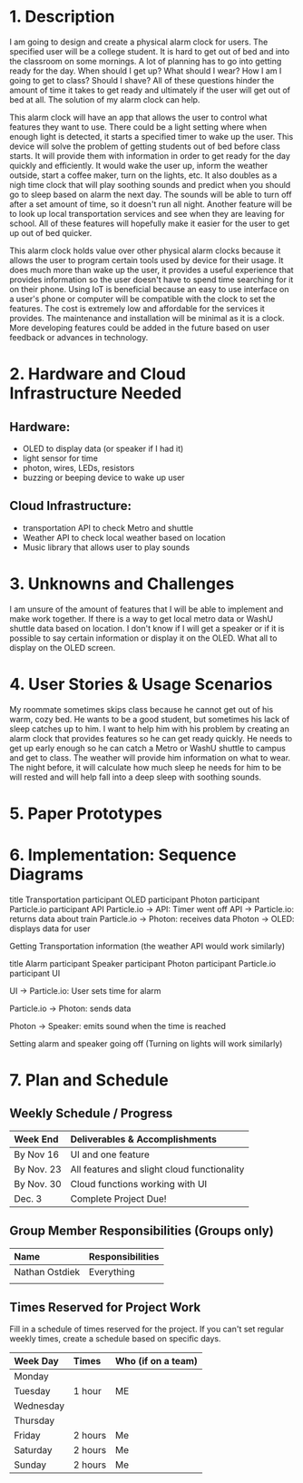 

# 1. Description
  I am going to design and create a physical alarm clock for users. The specified user will be a college
  student. It is hard to get out of bed and into the classroom on some mornings. A lot of planning has to go into getting ready for the day. When should I get up? What should I wear? How I am I going to get to class? Should I shave? All of these questions hinder the amount of time it takes to get ready and ultimately if the user will get out of bed at all. The solution of my alarm clock can help.

  This alarm clock will have an app that allows the user to control what features they want to use. There could be a light setting where when enough light is detected, it starts a specified timer to wake up the user. This device will solve the problem of getting students out of bed before class starts. It will provide them with information in order to get ready for the day quickly and efficiently. It would wake the user up, inform the weather outside, start a coffee maker, turn on the lights, etc. It also doubles as a nigh time clock that will play soothing sounds and predict when you should go to sleep based on alarm the next day. The sounds will be able to turn off after a set amount of time, so it doesn't run all night. Another feature will be to look up local transportation services and see when they are leaving for school. All of these features will hopefully make it easier for the user to get up out of bed quicker.

  This alarm clock holds value over other physical alarm clocks because it allows the user to program certain tools used by device for their usage. It does much more than wake up the user, it provides a useful experience that provides information so the user doesn't have to spend time searching for it on their phone. Using IoT is beneficial because an easy to use interface on a user's phone or computer will be compatible with the clock to set the features. The cost is extremely low and affordable for the services it provides. The maintenance and installation will be minimal as it is a clock. More developing features could be added in the future based on user feedback or advances in technology.

# 2. Hardware and Cloud Infrastructure Needed

## Hardware:
  - OLED to display data (or speaker if I had it)
  - light sensor for time
  - photon, wires, LEDs, resistors
  - buzzing or beeping device to wake up user

## Cloud Infrastructure:
  - transportation API to check Metro and shuttle
  - Weather API to check local weather based on location
  - Music library that allows user to play sounds

# 3. Unknowns and Challenges
  I am unsure of the amount of features that I will be able to implement and make work together.
  If there is a way to get local metro data or WashU shuttle data based on location.
  I don't know if I will get a speaker or if it is possible to say certain information or display it on the OLED.
  What all to display on the OLED screen.

# 4. User Stories & Usage Scenarios
  My roommate sometimes skips class because he cannot get out of his warm, cozy bed. He wants to be a good student, but sometimes his lack of sleep catches up to him. I want to help him with his problem by creating an alarm clock that provides features so he can get ready quickly. He needs to get up early enough so he can catch a Metro or WashU shuttle to campus and get to class. The weather will provide him information on what to wear. The night before, it will calculate how much sleep he needs for him to be will rested and will help fall into a deep sleep with soothing sounds.

# 5. Paper Prototypes

# 6. Implementation: Sequence Diagrams

title Transportation
participant OLED
participant Photon
participant Particle.io
participant API
Particle.io -> API: Timer went off
API -> Particle.io: returns data about train
Particle.io -> Photon: receives data
Photon -> OLED: displays data for user

Getting Transportation information (the weather API would work similarly)

title Alarm
participant Speaker
participant Photon
participant Particle.io
participant UI

UI -> Particle.io: User sets time for alarm

Particle.io -> Photon: sends data

Photon -> Speaker: emits sound when the time is reached

Setting alarm and speaker going off (Turning on lights will work similarly)

# 7. Plan and Schedule

## Weekly Schedule / Progress

| Week End     | Deliverables & Accomplishments |
|:-------------|:-------------------------------|
| By Nov 16    |    UI and one feature                    |
| By Nov. 23   |    All features and slight cloud functionality                             |
| By Nov. 30   |    Cloud functions working with UI                            |
| Dec. 3       |  Complete Project Due!         |

## Group Member Responsibilities (Groups only)

| Name         | Responsibilities |
|:-------------|:-----------------|
|   Nathan Ostdiek           |         Everything         |
|              |                  |

## Times Reserved for Project Work

Fill in a schedule of times reserved for the project.  If you can't set regular weekly times, create a schedule based on specific days.

| Week Day | Times | Who (if on a team) |
|:---------|:------|--------------------|
| Monday   |       |                    |
| Tuesday  |  1 hour      |        ME            |
| Wednesday|       |                    |
| Thursday |       |                    |
| Friday   |   2 hours    |      Me              |
| Saturday |   2 hours    |         Me           |
| Sunday   |   2 hours    |       Me             |
